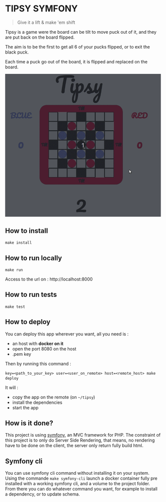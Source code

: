 # TIPSY SYMFONY

> Give it a lift & make 'em shift

Tipsy is a game were the board can be tilt to move puck out of it, and they are put back on the board flipped.

The aim is to be the first to get all 6 of your pucks flipped, or to exit the black puck.

Each time a puck go out of the board, it is flipped and replaced on the board.

![Tipsy demo gif](./lookandfeel.gif)

## How to install

```
make install
```

## How to run locally

```
make run
```
Access to the url on : http://localhost:8000

## How to run tests

```
make test
```

## How to deploy

You can deploy this app wherever you want, all you need is :
- an host with **docker on it**
- open the port 8080 on the host
- .pem key

Then by running this command :
```
key=<path_to_your_key> user=<user_on_remote> host=<remote_host> make deploy
```

It will :
- copy the app on the remote (on ```~/tipsy```)
- install the dependencies
- start the app

## How is it done?

This project is using [symfony](https://symfony.com/), an MVC framework for PHP.
The constraint of this project is to only do Server Side Rendering, that means, no rendering have to be done on the client, the server only return fully build html.

## Symfony cli

You can use symfony cli command without installing it on your system. Using the commande ```make symfony-cli``` launch a docker container fully pre installed with a working symfony cli, and a volume to the project folder.
From there you can do whatever command you want, for example to install a dependency, or to update schema.
